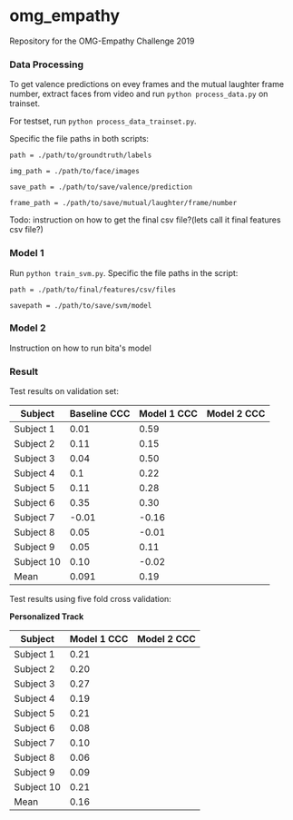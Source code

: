 # omg_empathy
Repository for the OMG-Empathy Challenge 2019

### Data Processing
To get valence predictions on evey frames and the mutual laughter frame number, extract faces from video and run `python process_data.py` on trainset.

For testset, run `python process_data_trainset.py`. 

Specific the file paths in both scripts:

`path = ./path/to/groundtruth/labels`

`img_path = ./path/to/face/images`

`save_path = ./path/to/save/valence/prediction`

`frame_path = ./path/to/save/mutual/laughter/frame/number`


Todo: instruction on how to get the final csv file?(lets call it final features csv file?)



### Model 1
Run `python train_svm.py`. Specific the file paths in the script:

`path = ./path/to/final/features/csv/files`

`savepath = ./path/to/save/svm/model`


### Model 2
Instruction on how to run bita's model

### Result
Test results on validation set:

| Subject       | Baseline CCC  | Model 1 CCC  | Model 2 CCC |
| ------------- |-------------| -----|-----|
| Subject 1     | 0.01 | 0.59 | |
| Subject 2     | 0.11 | 0.15 | |
| Subject 3     | 0.04 | 0.50 | |
| Subject 4     | 0.1 |  0.22 | |
| Subject 5     | 0.11 | 0.28 | |
| Subject 6     | 0.35 | 0.30 | |
| Subject 7     | -0.01 | -0.16 | |
| Subject 8     | 0.05 | -0.01 | |
| Subject 9     | 0.05 | 0.11 | |
| Subject 10     | 0.10 | -0.02 | |
| Mean    | 0.091     |    0.19 | |

Test results using five fold cross validation:

**Personalized Track**

| Subject       | Model 1 CCC  | Model 2 CCC |
| ------------- |-------------| -------------|
| Subject 1     | 0.21 | |
| Subject 2     | 0.20 | |
| Subject 3     | 0.27 | |
| Subject 4     | 0.19 | |
| Subject 5     | 0.21 | |
| Subject 6     | 0.08 | |
| Subject 7     | 0.10 | |
| Subject 8     | 0.06 | |
| Subject 9     | 0.09 | |
| Subject 10     | 0.21 | |
| Mean    | 0.16     | |
